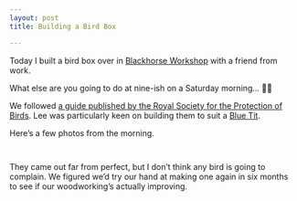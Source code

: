```yaml
---
layout: post
title: Building a Bird Box

---
```


<p>Today I built a bird box over in <a href="www.blackhorseworkshop.co.uk">Blackhorse Workshop</a> with a friend from work.</p>
<p>What else are you going to do at nine-ish on a Saturday morning… 🤦‍♂️</p>
<p>We followed <a href="https://www.rspb.org.uk/fun-and-learning/for-families/family-wild-challenge/activities/build-a-birdbox/">a guide published by the Royal Society for the Protection of Birds</a>. Lee was particularly keen on building them to suit a <a href="https://www.rspb.org.uk/birds-and-wildlife/wildlife-guides/bird-a-z/blue-tit">Blue Tit</a>.</p>
<p>Here’s a few photos from the morning.</p>
<p><img src="https://lh3.googleusercontent.com/mqhdTgimNIfo0bPGbO5WIK2de_JXVNVFZxt_wHegWIiph3ynhBYU7F6NpuY4G9JSvRU2KhG-M3rXucWQ5SPd7SM7BIPbNT5qR-nyRRVpkL-mEhTF2k8h-LIrOSGYu8V6P0faOGX6TFuknsS8geNtxKcFFWl56yHOoFblva4lkm_UZR71PhV7fQRZ1X1PpdHlV9qCVXkwIBExCCzxpZTeSO47LvH3nOESvlcIiRtl9oiRTFVS4yUftwMDiX6ntjfGTG01wBgvCN7PDkR5neLrHat4pqkR_cjaKPYFM0N9dT-4t0U99WtBCeNsUbhhr2rva7QkajMYc8nqKNU9IrSiUpHvma-qSKFedsN-TRH_RtKT-FAfDAP2W4NL1L85Lt3QXBJlCfAJxed6NRlguOmHynOllF78MZjCSOT9Jp1qfYOxLVOGFZRVZHBHY3w3lZVo5g_fKTeH7SpYQPAxrnm4QUNRmoEmSdXqP7S7aaxWf35VoIRIPGujsUMfC5nc8432WiqI45uf5JYEFbC6WR8fUaO6G0AGK2mUxpR75uGBOTPiS2u2E3TWpr8U6_0lMlMXJpp-mBRCkRqKk4MBXE21uGNXebMX2FGpHaa69iZKsOisxWY0Hic2THPePndTd12mxF-85b-2mmjGlO6OGXDvWRlybIzEbVbm5m2mESw-qKjdZaJDmlxzN_PFmadsGdONeIF0FrjA41fo3HJdzpEJc0WKOw=w1198-h1596-no" alt=""></p>
<p><img src="https://lh3.googleusercontent.com/q9yNPVX8NtWZ4S13iqqUZgpYE3RshHklxWv7Nor6njYkdyx5Me-8D7iMoZMsSKK5Qk7bQ6Z5VMELDo4VsyhFDIyprSf7MDWJiF7YcfqicVWnd3A5ScGyXipin3SO6sugNRrF55pcDdXozsG7kw38PpiCC4WfqhwJB4DLV05X9ZQ4YhnbgVlRrifyd7SvE7ci9AaPXRd2qcydxMMhWMac0Mr3xalKj1d9uZwZ9mzP7ouY4GosK00XHR48lkF-X-rO2AK1f_TZEKGYk9hpXiQRCOGuu2JU9r8DlegVALYaMmTbGCwMx0KtU9cfW7tjnejXvrB84Z_wdmGrtjljDKX_yFLeU8A05mAGDJhju9HAoQaAXHkxlyuNbdwg9k3WZRJrZOJF184lXhPVrtq0pR0tV8Kc1g97RzxQDq-zoGatgx1GClIv37PAWNR5tvxIlAIHsntTcL1Tvzwtp0VdfmcoDab2gZFhwBx0VHZ-5-Z6t-DarrFpvXoIErkewc8e6gpV-_3A9BCHHYeGML3gc3O9eoxwCyfx4syezBNKtSv1uIYhH4diBO0PSM_gx-7eSpUhZAtyDuMrkxQxVxj_Nl36Bi0FBntSPIhx50v49k-nfhburp0MVQJ4MmKZS5KcWTuM8ywkCihD1zshBdiprMktsWE-Wu3nPQLByNNlQcTtbA7kwMRtm7I6olRZp91PReJPyTeGb3wwq-TP4fHKxmE95atP=w2128-h1596-no" alt=""></p>
<p>They came out far from perfect, but I don’t think any bird is going to complain. We figured we’d try our hand at making one again in six months to see if our woodworking’s actually improving.</p>
<p><img src="https://lh3.googleusercontent.com/HbLsEozICPrdNDfn8_xcKUEJ5FVmi3Jxjg89pmZnsjThGDMLBQSNRf_fsLZT97SVcaUNLhCpIgRKkXLz4zzu5666NTzZ3p8cd9LH-M14oFI2UHggpPwmFkCKqY6VcZ_I9TqBDw0bYrldwICaWL4l4NsCEy1ulmIgEKrmcdN8hKgkLhrVxivMzNUWsy3_OCiNT15WPDooahOgkzb7V5lXbcqTUIygXwPfp3_R_Guk5DQE9IBr4rf0Ku_8MThwxjWXi4czb4HDBToIhTxItg8tz7eXeMA3d2Pcbij6You0fqYzxOeryqNKYvNLdUeDakOYPbx49uWN4HEFJAMU6xTZa7boI-RKZbDQyNfZPO7kV4BMwc2VyJ0Tz71TXRK57EULRARosaTKZxitJJ7gqTc6bDWJnJeLs9AquDZW5FH7K7ggq2qZ1CPAsCwhHjHGCVoOAvceZi5AZ3p-0-EzklBGYntmbvAqLKChH2jKs4y77F1NBMCUYfOsgj3MeMbe41BRWtMrQmLHej5PwQSptdeSfNo9TVE0WzOWg68ttn1TiCxkDirk0o4xJ9-CCMLLGD8onav4DB4sotBj2lAChHAQkrRpY1-YiyCgiPonR15QcnkNSdEbDoMKGBMp_szWxhd74z9EAFSdza2N51JriaDO__eKdkdxuFSDV25_6H3BlApUACBoPtseKV6c_iLd7yMJSBTDjzr944ijLdvqPKTji4IG=w2128-h1596-no" alt=""></p>

